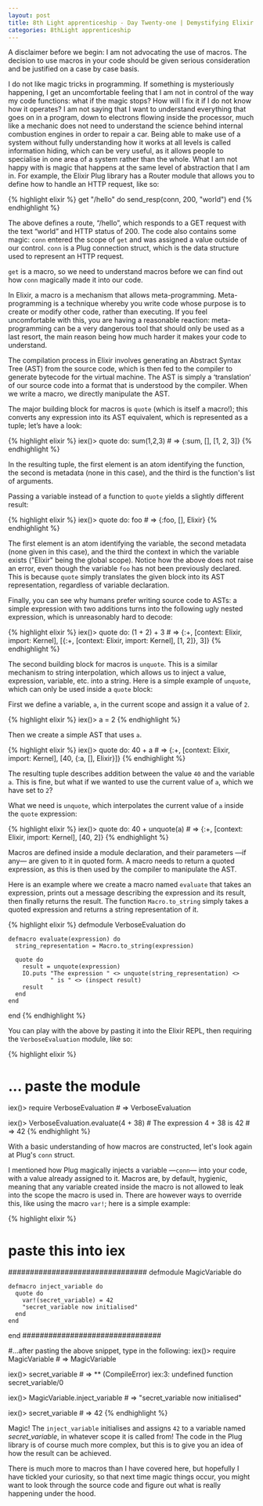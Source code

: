 ```yaml
---
layout: post
title: 8th Light apprenticeship - Day Twenty-one | Demystifying Elixir macros
categories: 8thLight apprenticeship
---
```


A disclaimer before we begin: I am not advocating the use of macros.
The decision to use macros in your code should be given serious consideration
and be justified on a case by case basis.

I do not like magic tricks in programming. If something is mysteriously happening,
I get an uncomfortable feeling that I am not in control of the way my code
functions: what if the magic stops? How will I fix it if I do not know how it operates?
I am not saying that I want to understand everything that goes on in a program,
down to electrons flowing inside the processor, much like a mechanic does not
need to understand the science behind internal combustion engines in order to
repair a car. Being able to make use of a system without fully understanding how
it works at all levels is called information hiding, which can be very useful,
as it allows people to specialise in one area of a system rather than the whole.
What I am not happy with is magic that happens at the same level of abstraction
that I am in. For example, the Elixir Plug library has a Router module that
allows you to define how to handle an HTTP request, like so:

{% highlight elixir %}
  get "/hello" do
    send_resp(conn, 200, "world")
  end
{% endhighlight %}

The above defines a route, “/hello”, which responds to a GET request with the
text “world” and HTTP status of 200. The code also contains some magic: `conn` entered the scope
of `get` and was assigned a value outside of our control. `conn` is a Plug connection
struct, which is the data structure used to represent an HTTP request.

`get` is a macro, so we need to understand macros before we can find out how
`conn` magically made it into our code.

In Elixir, a macro is a mechanism that allows meta-programming. Meta-programming
is a technique whereby  you write code whose purpose is to create or modify other
code, rather than executing. If you feel uncomfortable with this, you are having
a reasonable reaction: meta-programming can be a very dangerous tool that should
only be used as a last resort, the main reason being how much harder it makes
your code to understand.

The compilation process in Elixir involves generating an Abstract Syntax Tree
(AST) from the source code, which is then fed to the compiler to generate
bytecode for the virtual machine. The AST is simply a ‘translation’ of our source
code into a format that is understood by the compiler. When we write a macro,
we directly manipulate the AST.

The major building block for macros is `quote` (which is itself a macro!);
this converts any expression into its AST equivalent, which is represented as a
tuple; let’s have a look:

{% highlight elixir %}
  iex()> quote do: sum(1,2,3)
    # => {:sum, [], [1, 2, 3]}
{% endhighlight %}

In the resulting tuple, the first element is an atom identifying the function,
the second is metadata (none in this case), and the third is the function's
list of arguments.

Passing a variable instead of a function to `quote` yields a slightly different
result:

{% highlight elixir %}
  iex()> quote do: foo
    # => {:foo, [], Elixir}
{% endhighlight %}

The first element is an atom identifying the variable, the second
metadata (none given in this case), and the third the context in which the variable
exists ("Elixir" being the global scope). Notice how the above does not raise an
error, even though the variable `foo` has not been previously declared.
This is because `quote` simply translates the given block into its AST
representation, regardless of variable declaration.

Finally, you can see why humans prefer writing source code to ASTs: a
simple expression with two additions turns into the following ugly nested expression,
which is unreasonably hard to decode:

{% highlight elixir %}
  iex()> quote do: (1 + 2) + 3
    # => {:+, [context: Elixir, import: Kernel], [{:+, [context: Elixir, import: Kernel], [1, 2]}, 3]}
{% endhighlight %}

The second building block for macros is `unquote`. This is a similar mechanism to
string interpolation, which allows us to inject a value, expression, variable,
etc. into a string. Here is a simple example of `unquote`, which can only
be used inside a `quote` block:

First we define a variable, `a`, in the current scope and assign it a value of `2`.

{% highlight elixir %}
  iex()> a = 2
{% endhighlight %}

Then we create a simple AST that uses `a`.

{% highlight elixir %}
  iex()> quote do: 40 + a
    # => {:+, [context: Elixir, import: Kernel], [40, {:a, [], Elixir}]}
{% endhighlight %}

The resulting tuple describes addition between the value `40` and the variable
`a`. This is fine, but what if we wanted to use the current value of `a`, which
we have set to `2`?

What we need is `unquote`, which interpolates the current value of `a` inside the
`quote` expression:

{% highlight elixir %}
  iex()> quote do: 40 + unquote(a)
    # => {:+, [context: Elixir, import: Kernel], [40, 2]}
{% endhighlight %}

Macros are defined inside a module declaration, and their parameters —if any— are
given to it in quoted form. A macro needs to return a quoted expression, as this is
then used by the compiler to manipulate the AST.

Here is an example where we create a macro named `evaluate` that takes an expression,
prints out a message describing the expression and its result, then finally
returns the result. The function `Macro.to_string` simply takes a quoted expression
and returns a string representation of it.

{% highlight elixir %}
  defmodule VerboseEvaluation do

    defmacro evaluate(expression) do
      string_representation = Macro.to_string(expression)

      quote do
        result = unquote(expression)
        IO.puts "The expression " <> unquote(string_representation) <>
                " is " <> (inspect result)
        result
      end
    end

  end
{% endhighlight %}

You can play with the above by pasting it into the Elixir REPL, then requiring the
`VerboseEvaluation` module, like so:

{% highlight elixir %}
  # ... paste the module

  iex()> require VerboseEvaluation
    # => VerboseEvaluation

  iex()> VerboseEvaluation.evaluate(4 + 38)
    # The expression 4 + 38 is 42
    # => 42
{% endhighlight %}

With a basic understanding of how macros are constructed, let's look again at
Plug's `conn` struct.

I mentioned how Plug magically injects a variable —`conn`—
into your code, with a value already assigned to it.
Macros are, by default, hygienic, meaning that any variable created inside the
macro is not allowed to leak into the scope the macro is used in. There are
however ways to override this, like using the macro `var!`; here is a simple
example:

{% highlight elixir %}
  # paste this into iex
  ################################
  defmodule MagicVariable do

    defmacro inject_variable do
      quote do
        var!(secret_variable) = 42
        "secret_variable now initialised"
      end
    end

  end
  ################################

  #...after pasting the above snippet, type in the following:
  iex()> require MagicVariable
    # => MagicVariable

  iex()> secret_variable
    # => ** (CompileError) iex:3: undefined function secret_variable/0

  iex()> MagicVariable.inject_variable
    # => "secret_variable now initialised"

  iex()> secret_variable
    # => 42
{% endhighlight %}

Magic! The `inject_variable` initialises and assigns `42` to a variable named
*secret_variable*, in whatever scope it is called from! The code in the Plug
library is of course much more complex, but this is to give you an idea of how
the result can be achieved.

There is much more to macros than I have covered here, but hopefully I have tickled your curiosity,
so that next time magic things occur, you might want to look through the source code
and figure out what is really happening under the hood.
